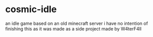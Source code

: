 # cosmic-idle
an idle game based on an old minecraft server
i have no intention of finishing this as it was made as a side project
made by W4terF4ll
